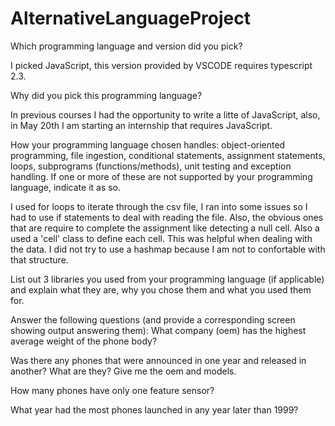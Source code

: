 # AlternativeLanguageProject
Which programming language and version did you pick?

I picked JavaScript, this version provided by VSCODE requires typescript 2.3.

Why did you pick this programming language?

In previous courses I had the opportunity to write a litte of JavaScript, also, in May 20th I am starting an internship that requires JavaScript.

How your programming language chosen handles: object-oriented programming, file ingestion, conditional statements, assignment statements, loops, subprograms (functions/methods), unit testing and exception handling. If one or more of these are not supported by your programming language, indicate it as so. 

I used for loops to iterate through the csv file, I ran into some issues so I had to use if statements to deal with reading the file. Also, the obvious ones that are require to complete the assignment like detecting a null cell. Also a used a 'cell' class to define each cell. This was helpful when dealing with the data. I did not try to use a hashmap because I am not to confortable with that structure. 

List out 3 libraries you used from your programming language (if applicable) and explain what they are, why you chose them and what you used them for.

Answer the following questions (and provide a corresponding screen showing output answering them):
What company (oem) has the highest average weight of the phone body?

Was there any phones that were announced in one year and released in another? What are they? Give me the oem and models.

How many phones have only one feature sensor?

What year had the most phones launched in any year later than 1999? 